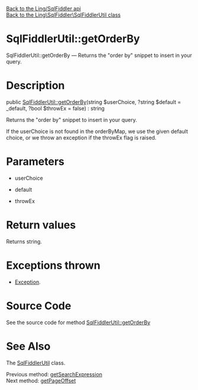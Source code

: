 [Back to the Ling/SqlFiddler api](https://github.com/lingtalfi/SqlFiddler/blob/master/doc/api/Ling/SqlFiddler.md)<br>
[Back to the Ling\SqlFiddler\SqlFiddlerUtil class](https://github.com/lingtalfi/SqlFiddler/blob/master/doc/api/Ling/SqlFiddler/SqlFiddlerUtil.md)


SqlFiddlerUtil::getOrderBy
================



SqlFiddlerUtil::getOrderBy — Returns the "order by" snippet to insert in your query.




Description
================


public [SqlFiddlerUtil::getOrderBy](https://github.com/lingtalfi/SqlFiddler/blob/master/doc/api/Ling/SqlFiddler/SqlFiddlerUtil/getOrderBy.md)(string $userChoice, ?string $default = _default, ?bool $throwEx = false) : string




Returns the "order by" snippet to insert in your query.

If the userChoice is not found in the orderByMap, we use the given default choice, or we throw an exception if the throwEx flag is raised.




Parameters
================


- userChoice

    

- default

    

- throwEx

    


Return values
================

Returns string.


Exceptions thrown
================

- [Exception](http://php.net/manual/en/class.exception.php).&nbsp;







Source Code
===========
See the source code for method [SqlFiddlerUtil::getOrderBy](https://github.com/lingtalfi/SqlFiddler/blob/master/SqlFiddlerUtil.php#L205-L215)


See Also
================

The [SqlFiddlerUtil](https://github.com/lingtalfi/SqlFiddler/blob/master/doc/api/Ling/SqlFiddler/SqlFiddlerUtil.md) class.

Previous method: [getSearchExpression](https://github.com/lingtalfi/SqlFiddler/blob/master/doc/api/Ling/SqlFiddler/SqlFiddlerUtil/getSearchExpression.md)<br>Next method: [getPageOffset](https://github.com/lingtalfi/SqlFiddler/blob/master/doc/api/Ling/SqlFiddler/SqlFiddlerUtil/getPageOffset.md)<br>

